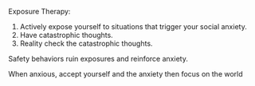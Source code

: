 
Exposure Therapy:
1. Actively expose yourself to situations that trigger your social anxiety.
2. Have catastrophic thoughts.
3. Reality check the catastrophic thoughts.

Safety behaviors ruin exposures and reinforce anxiety.

When anxious, accept yourself and the anxiety then focus on the world